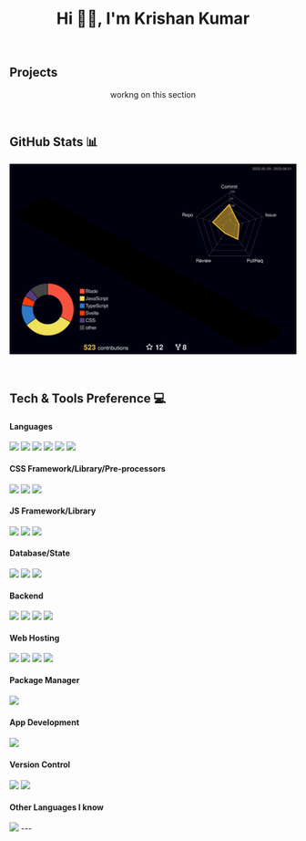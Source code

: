
<h1 align="center"> Hi 👋🏻, I'm Krishan Kumar </br> 
</h1>

<br />

## Projects
<p align="center"> workng on this section </p>
<br />

## GitHub Stats 📊
![svg](profile-3d-contrib/profile-night-rainbow.svg)

<br>

## Tech & Tools Preference 💻
#### Languages
<img src = "https://img.shields.io/badge/-HTML5-E34F26?style=flat&logo=html5&logoColor=white"> <img src = "https://img.shields.io/badge/-CSS3-1572B6?style=flat&logo=css3&logoColor=white">
<img src="https://img.shields.io/badge/-JavaScript-eed718?style=flat&logo=javascript&logoColor=ffffff">
<img src="http://img.shields.io/badge/-Php-F89820?style=flat&logo=php&logoColor=white"> <img src="https://img.shields.io/badge/-C%20&%20C++-659ad2?style=flat&logo=c%2B%2B&logoColor=ffffff">
<img src="https://img.shields.io/badge/Markdown-000000?style=flat&logo=markdown&logoColor=white">
<br>
#### CSS Framework/Library/Pre-processors
<img src="https://img.shields.io/badge/-Tailwind_CSS-38B2AC?style=flat&logo=tailwind-css&logoColor=white"> <img src="https://img.shields.io/badge/-Bootstrap-563D7C?style=flat&logo=bootstrap&logoColor=white">
<img src="https://img.shields.io/badge/-Sass-CC6699?style=flat&logo=sass&logoColor=white">
<br>
#### JS Framework/Library
<img src="https://img.shields.io/badge/jQuery-0769AD?style=flat&logo=jquery&logoColor=white"> <img src="https://img.shields.io/badge/React-20232A?style=flat&logo=react&logoColor=61DAFB"> <img src="https://img.shields.io/badge/AngularJS-E23237?style=flat&logo=angularjs&logoColor=white">
<br>
#### Database/State
<img src="https://img.shields.io/badge/-Firebase-000?style=flat&logo=firebase"> <img src="https://img.shields.io/badge/-MongoDB-4DB33D?style=flat&logo=mongodb&logoColor=FFFFFF">
<img src="https://img.shields.io/badge/-MySQL-F29111?style=flat&logo=mysql&logoColor=FFFFFF">
<br>
#### Backend
<img src="https://img.shields.io/badge/-NodeJs-3C873A?style=flat&logo=Node.js&logoColor=white"> <img src="https://img.shields.io/badge/Express.js-404D59?style=flat&logo=express.js&logoColor=FFFFFF"> <img src="http://img.shields.io/badge/-Php-F89820?style=flat&logo=php&logoColor=white"> 
<img src="https://img.shields.io/badge/Laravel-FF2D20?style=flat&logo=laravel&logoColor=white">
<br>
#### Web Hosting
<img src="https://img.shields.io/badge/Heroku-430098?style=flat&logo=heroku&logoColor=white"> <img src="https://img.shields.io/badge/Vercel-000000?style=flat&logo=vercel&logoColor=white">
<img src="https://img.shields.io/badge/-Firebase-000?style=flat&logo=firebase">
<img src="https://img.shields.io/badge/Netlify-00C7B7?style=flat&logo=netlify&logoColor=white">
<br>
#### Package Manager
<img src="https://img.shields.io/badge/Npm-CC3534?style=flat&logo=npm&logoColor=FFFFFF">

#### App Development
<img src="https://img.shields.io/badge/Flutter-02569B?style=flat&logo=flutter&logoColor=white">

#### Version Control 
<img src="https://img.shields.io/badge/Git-F1502F?style=flat&logo=git&logoColor=FFFFFF"> <img src="https://img.shields.io/badge/Github-000000?style=flat&logo=github&logoColor=FFFFFF">
<br>
#### Other Languages I know
 <img src="https://img.shields.io/badge/-Python-black?style=flat&logo=python&logoColor=white">
---


